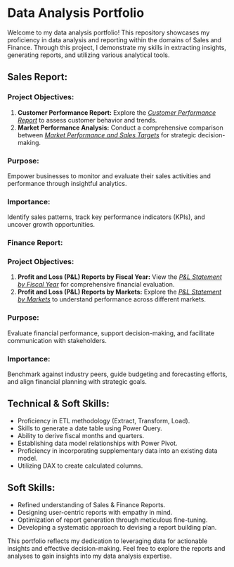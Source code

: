 # Data Analysis Portfolio

Welcome to my data analysis portfolio! This repository showcases my proficiency in data analysis and reporting within the domains of Sales and Finance. Through this project, I demonstrate my skills in extracting insights, generating reports, and utilizing various analytical tools.

## Sales Report:

### Project Objectives:

1. **Customer Performance Report:** Explore the [_Customer Performance Report_](https://github.com/KirandeepMarala/Excel-Sales_Analysis/blob/main/Customer%20Performance%20Report.pdf) to assess customer behavior and trends.
2. **Market Performance Analysis:** Conduct a comprehensive comparison between [_Market Performance and Sales Targets_](https://github.com/KirandeepMarala/Excel-Sales_Analysis/blob/main/Customer%20Performance%20Report.pdf) for strategic decision-making.

### Purpose:

Empower businesses to monitor and evaluate their sales activities and performance through insightful analytics.

### Importance:

Identify sales patterns, track key performance indicators (KPIs), and uncover growth opportunities.

### Finance Report:

### Project Objectives:

1. **Profit and Loss (P&L) Reports by Fiscal Year:** View the [_P&L Statement by Fiscal Year_](https://github.com/KirandeepMarala/Excel-Sales_Analysis/blob/main/P%26L%20Statement%20by%20Fiscal%20Year.pdf) for comprehensive financial evaluation.
2. **Profit and Loss (P&L) Reports by Markets:** Explore the [_P&L Statement by Markets_](https://github.com/KirandeepMarala/Excel-Sales_Analysis/blob/main/P%26L%20Statement%20by%20Markets.pdf) to understand performance across different markets.

### Purpose:

Evaluate financial performance, support decision-making, and facilitate communication with stakeholders.

### Importance:

Benchmark against industry peers, guide budgeting and forecasting efforts, and align financial planning with strategic goals.

## Technical & Soft Skills:

- Proficiency in ETL methodology (Extract, Transform, Load).
- Skills to generate a date table using Power Query.
- Ability to derive fiscal months and quarters.
- Establishing data model relationships with Power Pivot.
- Proficiency in incorporating supplementary data into an existing data model.
- Utilizing DAX to create calculated columns.

## Soft Skills:

- Refined understanding of Sales & Finance Reports.
- Designing user-centric reports with empathy in mind.
- Optimization of report generation through meticulous fine-tuning.
- Developing a systematic approach to devising a report building plan.

This portfolio reflects my dedication to leveraging data for actionable insights and effective decision-making. Feel free to explore the reports and analyses to gain insights into my data analysis expertise.

